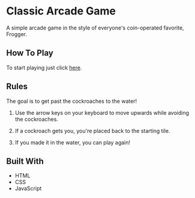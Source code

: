 # Classic Arcade Game

A simple arcade game in the style of everyone's coin-operated favorite, Frogger.

## How To Play

To start playing just click [here](http://htmlpreview.github.io/?https://github.com/ernest-alilovic/frontend-nanodegree-arcade-game/blob/master/index.html).

## Rules

The goal is to get past the cockroaches to the water!

1. Use the arrow keys on your keyboard to move upwards while avoiding the cockroaches.

2. If a cockroach gets you, you're placed back to the starting tile.

3. If you made it in the water, you can play again!

## Built With

* HTML
* CSS
* JavaScript
